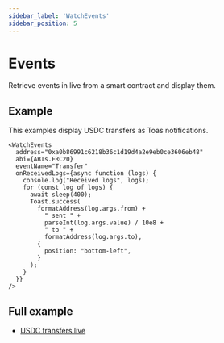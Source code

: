 ```yaml
---
sidebar_label: 'WatchEvents'
sidebar_position: 5
---
```


# Events

Retrieve events in live from a smart contract and display them.

## Example

This examples display USDC transfers as Toas notifications.

```
<WatchEvents
  address="0xa0b86991c6218b36c1d19d4a2e9eb0ce3606eb48"
  abi={ABIs.ERC20}
  eventName="Transfer"
  onReceivedLogs={async function (logs) {
    console.log("Received logs", logs);
    for (const log of logs) {
      await sleep(400);
      Toast.success(
        formatAddress(log.args.from) +
          " sent " +
          parseInt(log.args.value) / 10e8 +
          " to " +
          formatAddress(log.args.to),
        {
          position: "bottom-left",
        }
      );
    }
  }}
/>

```

## Full example

* [USDC transfers live](https://fastdapp.xyz/editor?template=watch_events)


